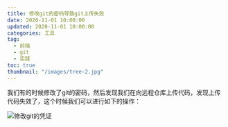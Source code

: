 ```yaml
---
title: 修改git的密码导致git上传失败
date: 2020-11-01 10:00:00
updated: 2020-11-01 10:00:00
categories: 工具
tag:
  - 前端
  - git
  - 实践
toc: true
thumbnail: "/images/tree-2.jpg"
---
```

我们有的时候修改了git的密码，然后发现我们在向远程仓库上传代码，发现上传代码失效了，这个时候我们可以进行如下的操作：
<!--more-->
![修改git的凭证](https://upload-images.jianshu.io/upload_images/13681871-ef06d048e816f37f.png?imageMogr2/auto-orient/strip%7CimageView2/2/w/1240)
